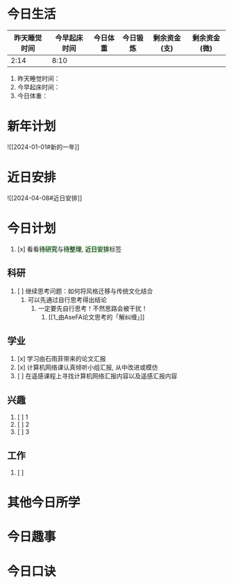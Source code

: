 
# 今日生活

| 昨天睡觉时间 | 今早起床时间 | 今日体重 | 今日锻炼 | 剩余资金(支) | 剩余资金(微) |
| ------ | ------ | ---- | ---- | ------- | ------- |
| 2:14   | 8:10   |      |      |         |         |

1. 昨天睡觉时间：
2. 今早起床时间：
3. 今日体重：

# 新年计划

![[2024-01-01#新的一年]]

# 近日安排

![[2024-04-08#近日安排]]

# 今日计划

1. [x] 看看<mark style="background: #BBFABBA6;">待研究</mark>与<mark style="background: #BBFABBA6;">待整理</mark>,  <mark style="background: #BBFABBA6;">近日安排</mark>标签

## 科研

1. [ ] 继续思考问题：如何将风格迁移与传统文化结合
	1. 可以先通过自行思考得出结论
		1. 一定要先自行思考！不然思路会被干扰！
			1. [[1_由AseFA论文思考的「解纠缠」]] 

## 学业

1. [x] 学习由石雨菲带来的论文汇报
2. [x] 计算机网络课认真倾听小组汇报, 从中改进或模仿
3. [ ] 在遥感课程上寻找计算机网络汇报内容以及遥感汇报内容

## 兴趣

1. [ ] 1
2. [ ] 2
3. [ ] 3 

## 工作

1. [ ] 

# 其他今日所学



# 今日趣事



# 今日口诀


